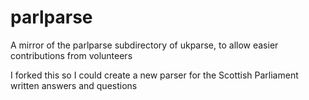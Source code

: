 parlparse
=========

A mirror of the parlparse subdirectory of ukparse, to allow easier contributions from volunteers

I forked this so I could create a new parser for the Scottish Parliament written answers and questions
